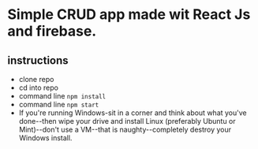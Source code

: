 # Simple CRUD app made wit React Js and firebase.

## instructions
* clone repo
* cd into repo
* command line
`npm install`
* command line
`npm start`
* If you're running Windows-sit in a corner and think about what you've done--then wipe your drive and install Linux (preferably Ubuntu or Mint)--don't use a VM--that is naughty--completely destroy your Windows install. 
